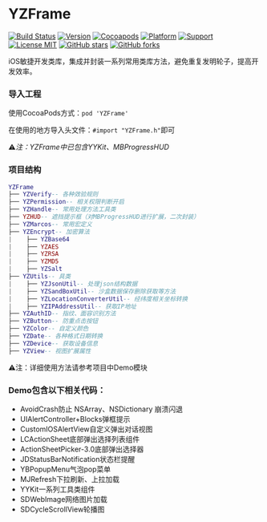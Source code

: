 # YZFrame

[![Build Status](https://travis-ci.org/micyo202/YZFrame.svg)](https://travis-ci.org/micyo202/YZFrame)
[![Version](https://img.shields.io/badge/version-1.0.5-yellow.svg)](https://github.com/micyo202/YZFrame)
[![Cocoapods](https://img.shields.io/badge/pod-v1.5.3-green.svg)](https://cocoapods.org/?q=YZFrame)
[![Platform](https://img.shields.io/badge/platform-ios-red.svg)](https://github.com/micyo202/YZFrame)
[![Support](https://img.shields.io/badge/support-iOS10+-blue.svg)](https://www.apple.com/nl/ios)
[![License MIT](https://img.shields.io/badge/license-MIT-lightgrey.svg)](https://github.com/micyo202/YZFrame/blob/master/LICENSE)
[![GitHub stars](https://img.shields.io/github/stars/micyo202/YZFrame.svg?style=social&label=Stars)](https://github.com/micyo202/YZFrame)
[![GitHub forks](https://img.shields.io/github/forks/micyo202/YZFrame.svg?style=social&label=Fork)](https://github.com/micyo202/YZFrame)

iOS敏捷开发类库，集成并封装一系列常用类库方法，避免重复发明轮子，提高开发效率。

### 导入工程
使用CocoaPods方式：`pod 'YZFrame'`

在使用的地方导入头文件：`#import "YZFrame.h"`即可

⚠️*注：YZFrame中已包含YYKit、MBProgressHUD*

### 项目结构
```lua
YZFrame
├── YZVerify-- 各种效验规则
├── YZPermission-- 相关权限判断开启
├── YZHandle-- 常用处理方法工具类
├── YZHUD-- 遮挡提示框（对MBProgressHUD进行扩展，二次封装）
├── YZMarcos-- 常用宏定义
├── YZEncrypt-- 加密算法
|    ├── YZBase64
|    ├── YZAES
|    ├── YZRSA
|    ├── YZMD5
|    ├── YZSalt
├── YZUtils-- 具类
|    ├── YZJsonUtil-- 处理json结构数据
|    ├── YZSandBoxUtil-- 沙盒数据保存删除获取等方法
|    ├── YZLocationConverterUtil-- 经纬度相关坐标转换
|    ├── YZIPAddressUtil-- 获取IP地址
├── YZAuthID-- 指纹、面容识别方法
├── YZButton-- 防重点击按钮
├── YZColor-- 自定义颜色
├── YZDate-- 各种格式日期转换
├── YZDevice-- 获取设备信息
├── YZView-- 视图扩展属性
```

⚠️注：详细使用方法请参考项目中Demo模块

### Demo包含以下相关代码：
* AvoidCrash防止 NSArray、NSDictionary 崩溃闪退
* UIAlertController+Blocks弹框提示
* CustomIOSAlertView自定义弹出对话视图
* LCActionSheet底部弹出选择列表组件
* ActionSheetPicker-3.0底部弹出选择器
* JDStatusBarNotification状态栏提醒
* YBPopupMenu气泡pop菜单
* MJRefresh下拉刷新、上拉加载
* YYKit一系列工具类组件
* SDWebImage网络图片加载
* SDCycleScrollView轮播图
